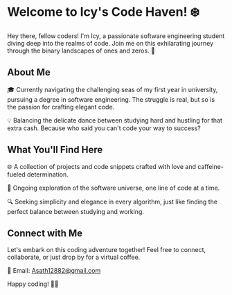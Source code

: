 # Welcome to Icy's Code Haven! ❄️

Hey there, fellow coders! I'm Icy, a passionate software engineering student diving deep into the realms of code. Join me on this exhilarating journey through the binary landscapes of ones and zeros. 🚀

## About Me

🎓 Currently navigating the challenging seas of my first year in university, pursuing a degree in software engineering. The struggle is real, but so is the passion for crafting elegant code.

💡 Balancing the delicate dance between studying hard and hustling for that extra cash. Because who said you can't code your way to success?

## What You'll Find Here

🌐 A collection of projects and code snippets crafted with love and caffeine-fueled determination.

🚀 Ongoing exploration of the software universe, one line of code at a time.

🔍 Seeking simplicity and elegance in every algorithm, just like finding the perfect balance between studying and working.

## Connect with Me

Let's embark on this coding adventure together! Feel free to connect, collaborate, or just drop by for a virtual coffee.

📧 Email: Asath12882@gmail.com

Happy coding! 🚀✨
